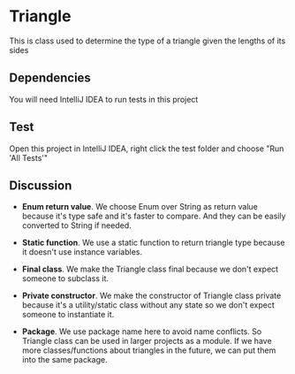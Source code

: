 # Triangle

This is class used to determine the type of a triangle given the lengths of its sides

## Dependencies

You will need IntelliJ IDEA to run tests in this project

## Test

Open this project in IntelliJ IDEA, right click the test folder and choose "Run 'All Tests'"

## Discussion

- **Enum return value**. We choose Enum over String as return value because it's type safe and it's faster to compare. And they can be easily converted to String if needed.

- **Static function**. We use a static function to return triangle type because it doesn't use instance variables.

- **Final class**. We make the Triangle class final because we don't expect someone to subclass it.

- **Private constructor**. We make the constructor of Triangle class private because it's a utility/static class without any state so we don't expect someone to instantiate it.

- **Package**. We use package name here to avoid name conflicts. So Triangle class can be used in larger projects as a module. If we have more classes/functions about triangles in the future, we can put them into the same package.

